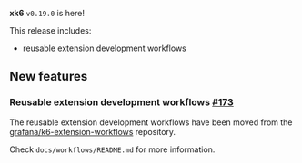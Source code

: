 **xk6** `v0.19.0` is here!
 
This release includes:
  - reusable extension development workflows

## New features

### Reusable extension development workflows [#173](https://github.com/grafana/xk6/issues/173)

The reusable extension development workflows have been moved from the [grafana/k6-extension-workflows](https://github.com/grafana/k6-extension-workflows) repository.

Check `docs/workflows/README.md` for more information.
